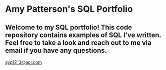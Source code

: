 # Amy Patterson's SQL Portfolio

## Welcome to my SQL portfolio! This code repository contains examples of SQL I've written. Feel free to take a look and reach out to me via email if you have any questions. 
ayp1213@aol.com
